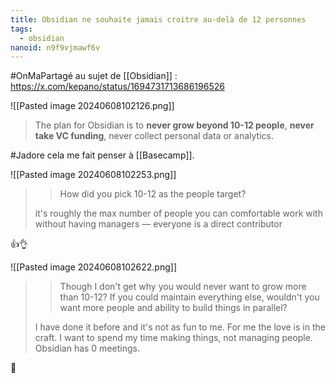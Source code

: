 ```yaml
---
title: Obsidian ne souhaite jamais croitre au-delà de 12 personnes
tags:
  - obsidian
nanoid: n9f9vjmawf6v
---
```

#OnMaPartagé au sujet de [[Obsidian]] : https://x.com/kepano/status/1694731713686196526

![[Pasted image 20240608102126.png]]

> The plan for Obsidian is to **never grow beyond 10-12 people**, **never take VC funding**, never collect personal data or analytics.

#Jadore cela me fait penser à [[Basecamp]].

![[Pasted image 20240608102253.png]]

>> How did you pick 10-12 as the people target?
>
> it's roughly the max number of people you can comfortable work with without having managers — everyone is a direct contributor

👍️👌

![[Pasted image 20240608102622.png]]

> > Though I don't get why you would never want to grow more than 10-12? If you could maintain everything else, wouldn't you want more people and ability to build things in parallel?
> 
> I have done it before and it's not as fun to me. For me the love is in the craft. I want to spend my time making things, not managing people. Obsidian has 0 meetings.

🙂
